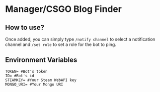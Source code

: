 # Manager/CSGO Blog Finder

## How to use?

Once added, you can simply type `/notify channel` to select a notification channel and `/set role` to set a role for the bot to ping.


## Environment Variables
```shell
TOKEN= #Bot's token
ID= #Bot's id
STEAMKEY= #Your Steam WebAPI key
MONGO_URI= #Your Mongo URI
```
